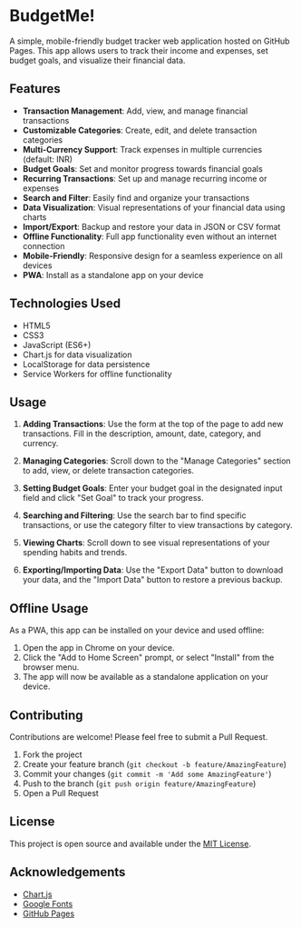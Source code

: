 # BudgetMe!

A simple, mobile-friendly budget tracker web application hosted on GitHub Pages. This app allows users to track their income and expenses, set budget goals, and visualize their financial data.

## Features

- **Transaction Management**: Add, view, and manage financial transactions
- **Customizable Categories**: Create, edit, and delete transaction categories
- **Multi-Currency Support**: Track expenses in multiple currencies (default: INR)
- **Budget Goals**: Set and monitor progress towards financial goals
- **Recurring Transactions**: Set up and manage recurring income or expenses
- **Search and Filter**: Easily find and organize your transactions
- **Data Visualization**: Visual representations of your financial data using charts
- **Import/Export**: Backup and restore your data in JSON or CSV format
- **Offline Functionality**: Full app functionality even without an internet connection
- **Mobile-Friendly**: Responsive design for a seamless experience on all devices
- **PWA**: Install as a standalone app on your device

## Technologies Used

- HTML5
- CSS3
- JavaScript (ES6+)
- Chart.js for data visualization
- LocalStorage for data persistence
- Service Workers for offline functionality


## Usage

1. **Adding Transactions**: Use the form at the top of the page to add new transactions. Fill in the description, amount, date, category, and currency.

2. **Managing Categories**: Scroll down to the "Manage Categories" section to add, view, or delete transaction categories.

3. **Setting Budget Goals**: Enter your budget goal in the designated input field and click "Set Goal" to track your progress.

4. **Searching and Filtering**: Use the search bar to find specific transactions, or use the category filter to view transactions by category.

5. **Viewing Charts**: Scroll down to see visual representations of your spending habits and trends.

6. **Exporting/Importing Data**: Use the "Export Data" button to download your data, and the "Import Data" button to restore a previous backup.

## Offline Usage

As a PWA, this app can be installed on your device and used offline:

1. Open the app in Chrome on your device.
2. Click the "Add to Home Screen" prompt, or select "Install" from the browser menu.
3. The app will now be available as a standalone application on your device.

## Contributing

Contributions are welcome! Please feel free to submit a Pull Request.

1. Fork the project
2. Create your feature branch (`git checkout -b feature/AmazingFeature`)
3. Commit your changes (`git commit -m 'Add some AmazingFeature'`)
4. Push to the branch (`git push origin feature/AmazingFeature`)
5. Open a Pull Request

## License

This project is open source and available under the [MIT License](LICENSE).

## Acknowledgements

- [Chart.js](https://www.chartjs.org/)
- [Google Fonts](https://fonts.google.com/)
- [GitHub Pages](https://pages.github.com/)


